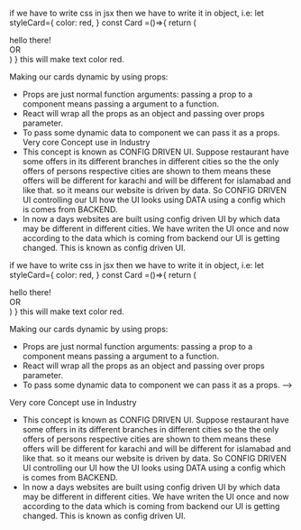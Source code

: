 if we have to write css in jsx then we have to write it in object, i.e:
 let styleCard={
    color: red,
 } 
  const Card =()=>{
     return (
         <div style={styleCard}>hello there!</div> OR
        <div style ={{color:red}}>
    ) 
  } this will make text color red. 



Making our cards dynamic by using props:
*  Props are just normal function arguments: passing a prop to a component means passing a argument to a function.
* React will wrap all the props as an object and passing over props parameter.
* To pass some dynamic data to component we can pass it as a props. 
Very core Concept use in Industry 
* This concept is known as CONFIG DRIVEN UI. Suppose restaurant have some offers in its different branches in different cities so the the only offers of persons respective cities are shown to them means these offers will be different for karachi and will be different for islamabad and like that. so it means our website is driven by data. So CONFIG DRIVEN UI controlling our UI how the UI looks using DATA using a config which is comes from BACKEND.
* In now a days websites are built using config driven UI by which data may be different in different cities. We have writen the UI once and now according to the data which is coming from backend our UI is getting changed. This is known as config driven UI.

if we have to write css in jsx then we have to write it in object, i.e:
 let styleCard={
    color: red,
 } 
const Card =()=>{
     return (
         <div style={styleCard}>hello there!</div> OR
        <div style ={{color:red}}>
    ) 
} this will make text color red. 



Making our cards dynamic by using props:
*  Props are just normal function arguments: passing a prop to a component means passing a argument to a function.
* React will wrap all the props as an object and passing over props parameter.
* To pass some dynamic data to component we can pass it as a props.  -->

Very core Concept use in Industry 
* This concept is known as CONFIG DRIVEN UI. Suppose restaurant have some offers in its different branches in different cities so the the only offers of persons respective cities are shown to them means these offers will be different for karachi and will be different for islamabad and like that. so it means our website is driven by data. So CONFIG DRIVEN UI controlling our UI how the UI looks using DATA using a config which is comes from BACKEND.
* In now a days websites are built using config driven UI by which data may be different in different cities. We have writen the UI once and now according to the data which is coming from backend our UI is getting changed. This is known as config driven UI.

